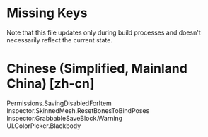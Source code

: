 # Missing Keys
Note that this file updates only during build processes and doesn't necessarily reflect the current state.

# Chinese (Simplified, Mainland China) [zh-cn]
Permissions.SavingDisabledForItem  
Inspector.SkinnedMesh.ResetBonesToBindPoses  
Inspector.GrabbableSaveBlock.Warning  
UI.ColorPicker.Blackbody  

